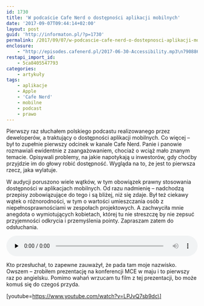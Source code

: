 ```yaml
---
id: 1730
title: 'W podcaście Cafe Nerd o dostępności aplikacji mobilnych'
date: '2017-09-07T09:44:14+02:00'
layout: post
guid: 'http://informaton.pl/?p=1730'
permalink: /2017/09/07/w-podcascie-cafe-nerd-o-dostepnosci-aplikacji-mobilnych/
enclosure:
    - "http://episodes.cafenerd.pl/2017-06-30-Accessibility.mp3\n79088664\naudio/mpeg\n"
restapi_import_id:
    - 5ca8405547793
categories:
    - artykuły
tags:
    - aplikacje
    - Apple
    - 'Cafe Nerd'
    - mobilne
    - podcast
    - prawo
---
```


Pierwszy raz słuchałem polskiego podcastu realizowanego przez deweloperów, a traktujący o dostępności aplikacji mobilnych. Co więcej – był to zupełnie pierwszy odcinek w kanale Cafe Nerd. Panie i panowie rozmawiali ewidentnie z zaangażowaniem, chociaż o wciąż mało znanym temacie. Opisywali problemy, na jakie napotykają u inwestorów, gdy choćby przyjdzie im do głowy robić dostępność. Wygląda na to, że jest to pierwsza rzecz, jaka wylatuje.

W audycji poruszono wiele wątków, w tym obowiązek prawny stosowania dostępności w aplikacjach mobilnych. Od razu nadmienię – nadchodzą przepisy zobowiązujące do tego i są bliżej, niż się zdaje. Był też ciekawy wątek o różnorodności, w tym o wartości umieszczania osób z niepełnosprawnościami w zespołach projektowych. A zachwyciła mnie anegdota o wymiotujących kobietach, której tu nie streszczę by nie zepsuć przyjemności odkrycia i przemyślenia pointy. Zapraszam zatem do odsłuchania.

<audio class="wp-audio-shortcode" controls="controls" id="audio-1730-3" preload="none" style="width: 100%;"><source src="http://episodes.cafenerd.pl/2017-06-30-Accessibility.mp3?_=3" type="audio/mpeg"></source><http://episodes.cafenerd.pl/2017-06-30-Accessibility.mp3></audio>

Kto przesłuchał, to zapewne zauważył, że pada tam moje nazwisko. Owszem – zrobiłem prezentację na konferencji MCE w maju i to pierwszy raz po angielsku. Pomimo wahań wrzucam tu film z tej prezentacji, bo może komuś się do czegoś przyda.

\[youtube=https://www.youtube.com/watch?v=LPJvQ7sb9dc\]